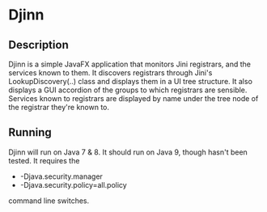 # Djinn

## Description

Djinn is a simple JavaFX application that monitors Jini registrars, and the
services known to them. It discovers registrars through Jini's
LookupDiscovery(..) class and displays them in a UI tree structure. It also
displays a GUI accordion of the groups to which registrars are sensible.
Services known to registrars are displayed by name under the tree node of
the registrar they're known to.

## Running

Djinn will run on Java 7 & 8. It should run on Java 9, though hasn't been tested. It requires the
* -Djava.security.manager
* -Djava.security.policy=all.policy

command line switches.
